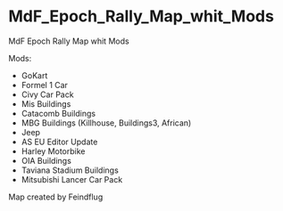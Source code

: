 MdF_Epoch_Rally_Map_whit_Mods
=============================

MdF Epoch Rally Map whit Mods


Mods:

- GoKart
- Formel 1 Car
- Civy Car Pack
- Mis Buildings
- Catacomb Buildings
- MBG Buildings (Killhouse, Buildings3, African)
- Jeep
- AS EU Editor Update
- Harley Motorbike
- OIA Buildings
- Taviana Stadium Buildings
- Mitsubishi Lancer Car Pack



Map created by Feindflug

